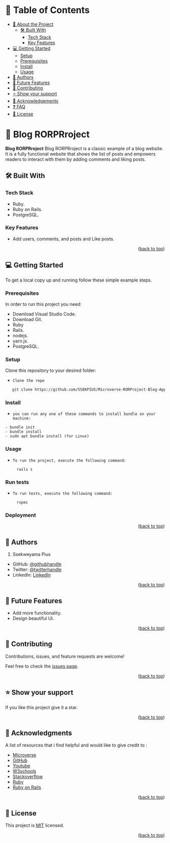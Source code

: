  <br/>

<!-- TABLE OF CONTENTS -->

# 📗 Table of Contents

- [📖 About the Project](#about-project)
  - [🛠 Built With](#built-with)
    - [Tech Stack](#tech-stack)
    - [Key Features](#key-features)
- [💻 Getting Started](#getting-started)
  - [Setup](#setup)
  - [Prerequisites](#prerequisites)
  - [Install](#install)
  - [Usage](#usage)
- [👥 Authors](#authors)
- [🔭 Future Features](#future-features)
- [🤝 Contributing](#contributing)
- [⭐️ Show your support](#support)
- [🙏 Acknowledgements](#acknowledgements)
- [❓ FAQ](#faq)
- [📝 License](#license)

<!-- PROJECT DESCRIPTION -->

# 📖 Blog RORPRroject <a name="about-project"></a>


**Blog RORPRroject** Blog RORPRroject is a classic example of a blog website. It is a fully functional website that shows the list of posts and empowers readers to interact with them by adding comments and liking posts.

## 🛠 Built With <a name="built-with"></a>

### Tech Stack <a name="tech-stack"></a>

- Ruby.
- Ruby on Rails.
- PostgreSQL.

### Key Features <a name="key-features"></a>

- Add users, comments, and posts and Like posts.


<p align="right">(<a href="#readme-top">back to top</a>)</p>


<!-- GETTING STARTED -->

## 💻 Getting Started <a name="getting-started"></a>

To get a local copy up and running follow these simple example steps.

### Prerequisites

In order to run this project you need:

- Download Visual Studio Code.
- Download Git.
- Ruby
- Rails.
- nodejs.
- yarn.js.
- PostgreSQL.


### Setup

Clone this repository to your desired folder:
 
- `Clone the repo`
```sh
   git clone https://github.com/SSEKPIUS/Microverse-RORProject-Blog-App.git
```
### Install


- `you can run any one of these commands to install bundle on your machine:`
```
- bundle init
- bundle install
- sudo apt bundle install (for Linux)
```

### Usage

- `To run the project, execute the following command:`
 ```
      rails s
```

### Run tests

- `To run tests, execute the following command:`
 ```
      rspec
```

### Deployment


<p align="right">(<a href="#readme-top">back to top</a>)</p>

<!-- AUTHORS -->

## 👥 Authors <a name="author"></a>

1. Ssekweyama Pius

- GitHub: [@githubhandle](https://github.com/SSEKPIUS)
- Twitter: [@twitterhandle](https://twitter.com/SSEK_PIUS)
- LinkedIn: [LinkedIn](https://linkedin.com/in/pius-ssekweyama-23665794)

<p align="right">(<a href="#readme-top">back to top</a>)</p>

<!-- FUTURE FEATURES -->

## 🔭 Future Features <a name="future-features"></a>

 - Add more functionality.
 - Design beautiful UI.

<p align="right">(<a href="#readme-top">back to top</a>)</p>


<!-- CONTRIBUTING -->

## 🤝 Contributing <a name="contributing"></a>

Contributions, issues, and feature requests are welcome!

Feel free to check the [issues page](https://github.com/SSEKPIUS/Microverse-RORProject-Blog-App/issues).

<p align="right">(<a href="#readme-top">back to top</a>)</p>

<!-- SUPPORT -->

## ⭐️ Show your support <a name="support"></a>


If you like this project give it a star.

<p align="right">(<a href="#readme-top">back to top</a>)</p>

<!-- ACKNOWLEDGEMENTS -->

## 🙏 Acknowledgments <a name="acknowledgements"></a>

A list of resources that i find helpful and would like to give credit to :

- [Microverse ](https://www.microverse.org)
- [GitHub ](https://www.github.com)
- [Youtube ](https://www.youtube.com)
- [W3schools ](https://www.w3schools.com)
- [Stackoverflow ](https://stackoverflow.com)
- [Ruby](https://www.ruby-lang.org/en/)
- [Ruby on Rails](https://guides.rubyonrails.org/)


<p align="right">(<a href="#readme-top">back to top</a>)</p>

<!-- LICENSE -->

## 📝 License <a name="license"></a>

This project is [MIT](./LICENSE) licensed.

<p align="right">(<a href="#readme-top">back to top</a>)</p>